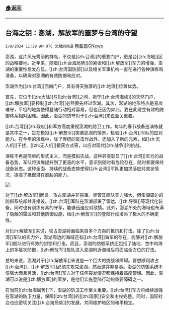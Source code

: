 ###  [:house:返回](README.md)
---


## 台海之钥：澎湖，解放军的噩梦与台湾的守望
`2/8/2024 11:29 AM UTC 文斌的频道` [轉載自GNews](https://gnews.org/articles/2292459)

澎湖，这片风光秀丽的群岛，不仅是[[zh:台湾]]的重要门户，更是台[[zh:海地]]区的战略要地。近年来，随着[[zh:台海局势]]的紧张和[[zh:解放军]]军力的增强，澎湖的重要性愈发凸显。[[zh:台湾国防部]]以及相关军事机构一直在进行各种演练和准备，以确保对澎湖的有效防御和应对。

澎湖作为[[zh:台湾]]西南门户，具有得天独厚的[[zh:地理]]位置优势。

首先，它位于[[zh:大陆]]与[[zh:台湾]]之间，扼守[[zh:台湾海峡]]的天然门户，[[zh:解放军]]要控制[[zh:台湾]]必然要先经过澎湖。其次，澎湖的地形特点是易攻难守，平坦的地势使得登陆行动相对容易，但也正因为如此，要在此建立有效的防御体系相对困难。因此，澎湖的防守对于[[zh:台湾]]来说至关重要。

[[zh:台湾]][[zh:政府]]和军方高度重视澎湖的防卫工作。每年的春节战备巡演练就是其中之一，旨在模拟[[zh:解放军]]突袭澎湖的情景，检验[[zh:台湾]]军队的应对能力。在今年的演练中，除了传统的反击作战外，还加入了新的元素，如[[zh:无人机]]干扰、[[zh:无人机]]猎获方式等，以应对现代[[zh:战争]]的挑战。

演练不再是简单的形式主义，而是模拟实战，这种转变彰显了[[zh:台湾]]军方的战备态势。军队将演练提升到了更高的水平，意识到随时有危险存在，随时都要保持战备状态。这种全面、持续的战备态势使得[[zh:台湾]]军队更加灵活应对突发情况，提高了抵御潜在威胁的能力。

![](ipfs://Qmefp9nrmk2nv1TghD5gsczUihAwH8J3drX1LjTuBWkY7B?.png)

对于[[zh:解放军]]而言，攻占澎湖并非易事。尽管其舰队实力强大，但澎湖周边的防御系统却并非摆设。[[zh:台湾]]军队在澎湖部署了雷达、[[zh:导弹]]等现代化装备，同时也有训练有素的守军，能够迅速应对敌情。此外，澎湖所处的海域也布满了隐蔽的雷区和其他防御设施，给[[zh:解放军]]的登陆行动增添了极大的不确定性。

对[[zh:解放军]]来说，攻占澎湖将面临来自多个方向的抵抗和打击。除了[[zh:台湾]]军队的实力外，澎湖周边的海域还有[[zh:台湾]]海军的存在，能够对[[zh:解放军]]舰队进行有效的封锁和打击。而且，澎湖的防御系统还包括了陆地、空中和海上的多层次防御，[[zh:解放军]]舰队进入澎湖附近海域后将面临全方位的打击。

总的来说，澎湖对于[[zh:解放军]]来说是一个巨大的挑战和障碍。要想顺利攻占[[zh:台湾]]，[[zh:解放军]]必须先攻克澎湖，然而这并非易事。澎湖的防御系统不仅强大而且灵活，[[zh:台湾]]军方对于任何突发情况都保持着高度警惕。因此，澎湖可以说是[[zh:解放军]]的噩梦，是他们实施登陆行动的重要障碍之一。

在当前[[zh:台海局势]]下，澎湖的防卫工作至关重要。[[zh:台湾]]军方将继续加强在澎湖的防卫力量，保障[[zh:台湾]]的[[zh:国家]]安全和主权完整。同时，国际社会也应密切关注[[zh:台海局势]]的发展，共同维护地区的和平稳定。
